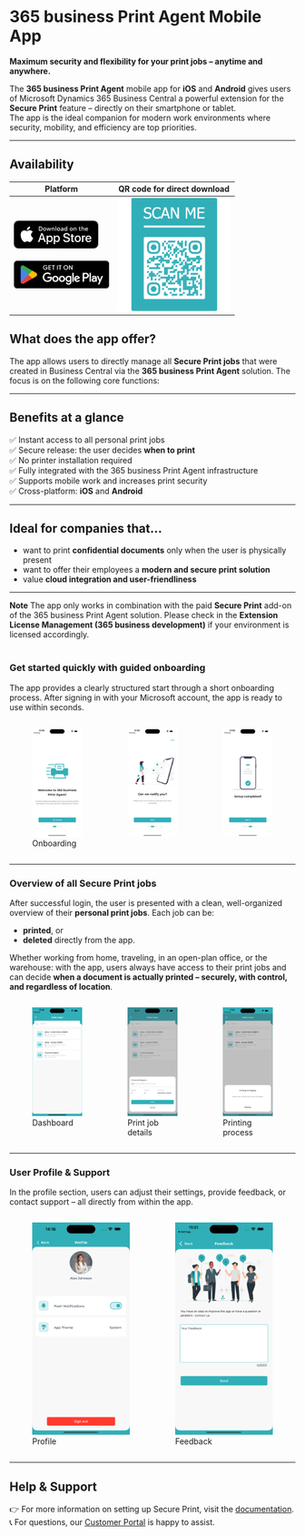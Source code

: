 # 365 business Print Agent Mobile App

**Maximum security and flexibility for your print jobs – anytime and anywhere.**  

The **365 business Print Agent** mobile app for **iOS** and **Android** gives users of Microsoft Dynamics 365 Business Central a powerful extension for the **Secure Print** feature – directly on their smartphone or tablet.  
The app is the ideal companion for modern work environments where security, mobility, and efficiency are top priorities.

---

## Availability

| Platform | QR code for direct download |
|----------|-----------------------------|
| <a href="https://apps.apple.com/app/id6479642493"><img src="/assets/images/stores/apple_store_en.png" alt="Download on the App Store" height="50"></a><br><br><a href="https://play.google.com/store/apps/details?id=com.x365businessdev.PrintAgent"><img src="/assets/images/stores/google_playstore_en.png" alt="Get it on Google Play" height="50"></a> | <img src="/assets/images/365-business-print-agent/app/qrcode_PrintAgent_StoreDownload.png" alt="QR Code for download" width="200"> |

## What does the app offer?

The app allows users to directly manage all **Secure Print jobs** that were created in Business Central via the **365 business Print Agent** solution. The focus is on the following core functions:

---

## Benefits at a glance

✅ Instant access to all personal print jobs  
✅ Secure release: the user decides **when to print**  
✅ No printer installation required  
✅ Fully integrated with the 365 business Print Agent infrastructure  
✅ Supports mobile work and increases print security  
✅ Cross-platform: **iOS** and **Android**

---

## Ideal for companies that...

- want to print **confidential documents** only when the user is physically present  
- want to offer their employees a **modern and secure print solution**  
- value **cloud integration and user-friendliness**

---

<div class="alert alert-info">
    <i class="fa-duotone fa-thin fa-lightbulb fa-lg"></i> <strong>Note</strong> The app only works in combination with the paid <strong>Secure Print</strong> add-on of the 365 business Print Agent solution. Please check in the <strong>Extension License Management (365 business development)</strong> if your environment is licensed accordingly.
</div>
<br/>

### Get started quickly with guided onboarding

The app provides a clearly structured start through a short onboarding process. After signing in with your Microsoft account, the app is ready to use within seconds.

<div style="display: flex; justify-content: space-around;">
  <figure>
    <img src="/assets/images/365-business-print-agent/app/onboarding1_en.png" width="300" alt="Onboarding Welcome" />
    <figcaption>Onboarding</figcaption>
  </figure>
  <figure>
    <img src="/assets/images/365-business-print-agent/app/onboarding2_en.png" width="300" alt="Onboarding Notification"/>
    <figcaption></figcaption>
  </figure>
  <figure>
    <img src="/assets/images/365-business-print-agent/app/onboarding3_en.png" width="300" alt="Onboarding finished"/>
    <figcaption></figcaption>
  </figure>
</div>

---

### Overview of all Secure Print jobs

After successful login, the user is presented with a clean, well-organized overview of their **personal print jobs**. Each job can be:

- **printed**, or  
- **deleted** directly from the app.

Whether working from home, traveling, in an open-plan office, or the warehouse: with the app, users always have access to their print jobs and can decide **when a document is actually printed – securely, with control, and regardless of location**.

<div style="display: flex; justify-content: space-around;">
  <figure>
    <img src="/assets/images/365-business-print-agent/app/dashboard_en.png" width="300" alt="Dashboard" />
    <figcaption>Dashboard</figcaption>
  </figure>
  <figure>
    <img src="/assets/images/365-business-print-agent/app/dashboard_preview_en.png" width="300" alt="Print Preview" />
    <figcaption>Print job details</figcaption>
  </figure>
  <figure>
    <img src="/assets/images/365-business-print-agent/app/dashboard_print_en.png" width="300" alt="Print Process" />
    <figcaption>Printing process</figcaption>
  </figure>
</div>

---

### User Profile & Support

In the profile section, users can adjust their settings, provide feedback, or contact support – all directly from within the app.

<div style="display: flex; justify-content: space-around;">
  <figure>
    <img src="/assets/images/365-business-print-agent/app/profile_en.png" width="300" alt="User Profile" />
    <figcaption>Profile</figcaption>
  </figure>
  <figure>
    <img src="/assets/images/365-business-print-agent/app/feedback_en.png" width="300" alt="Feedback"/>
    <figcaption>Feedback</figcaption>
  </figure>
</div>

---

## Help & Support

👉 For more information on setting up Secure Print, visit the [documentation](secure-print.md).  
📞 For questions, our [Customer Portal](https://365businessdev.atlassian.net/servicedesk/customer/portal/7) is happy to assist.
